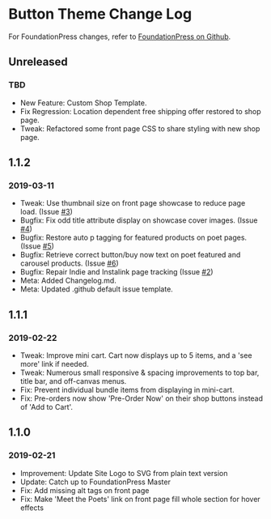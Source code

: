 # Button Theme Change Log
For FoundationPress changes, refer to [FoundationPress on Github](https://github.com/olefredrik/FoundationPress/).

## Unreleased
### TBD
* New Feature: Custom Shop Template.
* Fix Regression: Location dependent free shipping offer restored to shop page.
* Tweak: Refactored some front page CSS to share styling with new shop page.

## 1.1.2
### 2019-03-11
* Tweak: Use thumbnail size on front page showcase to reduce page load. (Issue [#3](https://github.com/buttonpoetry/Button-Theme-2018/issues/3))
* Bugfix: Fix odd title attribute display on showcase cover images. (Issue [#4](https://github.com/buttonpoetry/Button-Theme-2018/issues/4))
* Bugfix: Restore auto p tagging for featured products on poet pages. (Issue [#5](https://github.com/buttonpoetry/Button-Theme-2018/issues/5))
* Bugfix: Retrieve correct button/buy now text on poet featured and carousel products. (Issue [#6](https://github.com/buttonpoetry/Button-Theme-2018/issues/6))
* Bugfix: Repair Indie and Instalink page tracking (Issue [#2](https://github.com/buttonpoetry/Button-Theme-2018/issues/2#issue-414327359))
* Meta: Added Changelog.md.
* Meta: Updated .github default issue template.

## 1.1.1
### 2019-02-22 
* Tweak: Improve mini cart. Cart now displays up to 5 items, and a 'see more' link if needed.
* Tweak: Numerous small responsive & spacing improvements to top bar, title bar, and off-canvas menus.
* Fix: Prevent individual bundle items from displaying in mini-cart.
* Fix: Pre-orders now show 'Pre-Order Now' on their shop buttons instead of 'Add to Cart'.

## 1.1.0
### 2019-02-21
* Improvement: Update Site Logo to SVG from plain text version
* Update: Catch up to FoundationPress Master
* Fix: Add missing alt tags on front page
* Fix: Make 'Meet the Poets' link on front page fill whole section for hover effects